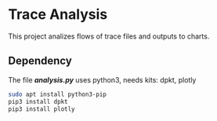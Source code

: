 # Trace Analysis

This project analizes flows of trace files and outputs to charts.

## Dependency

The file **_analysis.py_** uses python3, needs kits: dpkt, plotly

```bash
sudo apt install python3-pip
pip3 install dpkt
pip3 install plotly
```
